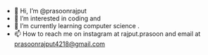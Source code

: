 - 👋 Hi, I’m @prasoonrajput
- 👀 I’m interested in coding and
- 🌱 I’m currently learning computer science .
- 📫 How to reach me on instagram at rajput.prasoon and email at prasoonrajput4218@gmail.com


<!---
prasoonrajput/prasoonrajput is a ✨ special ✨ repository because its `README.md` (this file) appears on your GitHub profile.
You can click the Preview link to take a look at your changes.
--->
